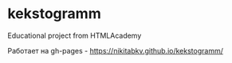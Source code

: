 # kekstogramm
Educational project from HTMLAcademy

Работает на gh-pages - https://nikitabkv.github.io/kekstogramm/
